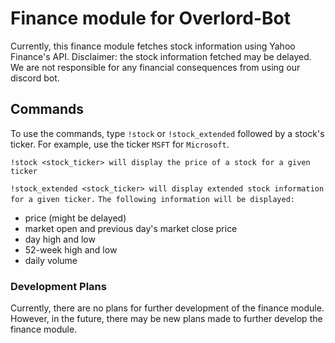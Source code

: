 # Finance module for Overlord-Bot

Currently, this finance module fetches stock information using Yahoo Finance's API. 
Disclaimer: the stock information fetched may be delayed. We are not responsible for any financial consequences from using our discord bot.

## Commands

To use the commands, type `!stock` or `!stock_extended` followed by a stock's ticker.
For example, use the ticker `MSFT` for `Microsoft`.

`!stock <stock_ticker> will display the price of a stock for a given ticker`

`!stock_extended <stock_ticker> will display extended stock information for a given ticker.`
`The following information will be displayed:`
- price (might be delayed)
- market open and previous day's market close price
- day high and low
- 52-week high and low
- daily volume

### Development Plans
Currently, there are no plans for further development of the finance module.
However, in the future, there may be new plans made to further develop the finance module.
